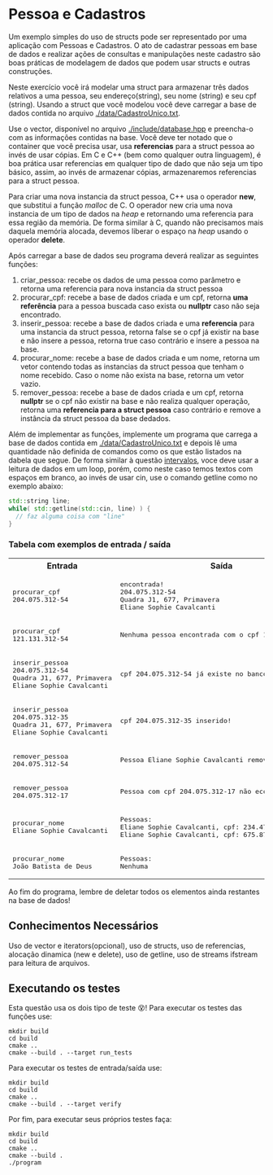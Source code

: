 # Pessoa e Cadastros

Um exemplo simples do uso de structs pode ser representado por uma aplicação com Pessoas e Cadastros. 
O ato de cadastrar pessoas em base de dados e realizar ações de consultas e manipulações neste cadastro são boas
práticas de modelagem de dados que podem usar structs e outras construções.

Neste exercício você irá modelar uma struct para armazenar três dados relativos a uma pessoa, seu endereço(string),
seu nome (string) e seu cpf (string). Usando a struct que você modelou você deve carregar
a base de dados contida no arquivo [./data/CadastroUnico.txt](./data/CadastroUnico.txt). 

Use o vector, disponível no arquivo [./include/database.hpp](./include/database.hpp) e preencha-o com as
informações contidas na base. Você deve ter notado que o container que você precisa usar, usa **referencias** para
a struct pessoa ao invés de usar cópias. Em C e C++ (bem como qualquer outra linguagem), é boa prática usar referencias
em qualquer tipo de dado que não seja um tipo básico, assim, ao invés de armazenar cópias, armazenaremos referencias para
a struct pessoa.

Para criar uma nova instancia da struct pessoa, C++ usa o operador **new**, que substitui a função _malloc_ de C.
O operador new cria uma nova instancia de um tipo de dados na _heap_ e retornando uma referencia para essa região da memória. 
De forma similar à C, quando não precisamos mais daquela memória alocada, devemos liberar o espaço na _heap_ usando o operador **delete**.

Após carregar a base de dados seu programa deverá realizar as seguintes funções: 

1. criar_pessoa: recebe os dados de uma pessoa como parâmetro e retorna uma referencia para nova instancia da struct pessoa
2. procurar_cpf: recebe a base de dados criada e um cpf, retorna **uma referência** para a pessoa buscada caso exista ou **nullptr**
caso não seja encontrado.
3. inserir_pessoa: recebe a base de dados criada e uma **referencia** para uma instancia da struct pessoa, retorna false se o cpf já existir na base e não insere
a pessoa, retorna true caso contrário e insere a pessoa na base.
4. procurar_nome: recebe a base de dados criada e um nome, retorna um vetor contendo todas as instancias da struct pessoa
que tenham o nome recebido. Caso o nome não exista na base, retorna um vetor vazio.
5. remover_pessoa: recebe a base de dados criada e um cpf, retorna **nullptr** se o cpf não existir na base e não realiza qualquer operação,
retorna uma **referencia para a struct pessoa** caso contrário e remove a instância da struct pessoa da base dedados.

Além de implementar as funções, implemente um programa que carrega a base de dados contida em [./data/CadastroUnico.txt](./data/CadastroUnico.txt) e depois
lê uma quantidade não definida de comandos como os que estão listados na dabela que segue. De forma similar à questão [intervalos](../intervalos/), 
voce deve usar a leitura de dados em um loop, porém, como neste caso temos textos com espaços em branco, ao invés de usar cin, 
use o comando getline como no exemplo abaixo:

```c++
std::string line;
while( std::getline(std::cin, line) ) {
  // faz alguma coisa com "line"
}
```

### Tabela com exemplos de entrada / saída

<table>
  <tr>
    <th>Entrada</th> <th>Saída</th>
  </tr>
  <tr>
    <td>
<pre>
procurar_cpf
204.075.312-54
</pre>
    </td>
    <td>
<pre>
encontrada!
204.075.312-54
Quadra J1, 677, Primavera
Eliane Sophie Cavalcanti
</pre>
    </td>
  </tr>
    <tr>
    <td>
<pre>
procurar_cpf
121.131.312-54
</pre>
    </td>
    <td>
<pre>
Nenhuma pessoa encontrada com o cpf 121.131.312-54!
</pre>
    </td>
  </tr>
    <tr>
    <td>
<pre>
inserir_pessoa
204.075.312-54
Quadra J1, 677, Primavera
Eliane Sophie Cavalcanti
</pre>
    </td>
    <td>
<pre>
cpf 204.075.312-54 já existe no banco!
</pre>
    </td>
  </tr>
  <tr>
    <td>
<pre>
inserir_pessoa
204.075.312-35
Quadra J1, 677, Primavera
Eliane Sophie Cavalcanti
</pre>
    </td>
    <td>
<pre>
cpf 204.075.312-35 inserido!
</pre>
    </td>
  </tr>
  <tr>
    <td>
<pre>
remover_pessoa
204.075.312-54
</pre>
    </td>
    <td>
<pre>
Pessoa Eliane Sophie Cavalcanti removida!
</pre>
    </td>
  </tr>
  <tr>
    <td>
<pre>
remover_pessoa
204.075.312-17
</pre>
    </td>
    <td>
<pre>
Pessoa com cpf 204.075.312-17 não econtrada!
</pre>
    </td>
  </tr>
  <tr>
    <td>
<pre>
procurar_nome
Eliane Sophie Cavalcanti
</pre>
    </td>
    <td>
<pre>
Pessoas:
Eliane Sophie Cavalcanti, cpf: 234.471.164-39
Eliane Sophie Cavalcanti, cpf: 675.877.892-43
</pre>
    </td>
  </tr>
  <tr>
    <td>
<pre>
procurar_nome
João Batista de Deus
</pre>
    </td>
    <td>
<pre>
Pessoas:
Nenhuma
</pre>
    </td>
  </tr>
</table>

Ao fim do programa, lembre de deletar todos os elementos ainda restantes na base de dados!

## Conhecimentos Necessários

Uso de vector e iterators(opcional), uso de structs, uso de referencias, alocação dinamica (new e delete), uso de getline, uso de streams ifstream para leitura de arquivos.

## Executando os testes

Esta questão usa os dois tipo de teste :dizzy_face:! Para executar os testes das funções use:

```
mkdir build
cd build
cmake ..
cmake --build . --target run_tests
```

Para executar os testes de entrada/saída use:

```
mkdir build
cd build
cmake ..
cmake --build . --target verify
```

Por fim, para executar seus próprios testes faça:

```
mkdir build
cd build
cmake ..
cmake --build .
./program
```
